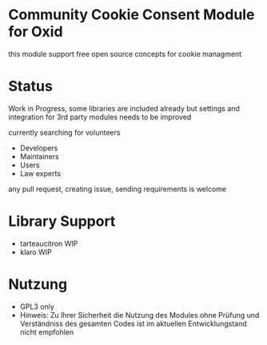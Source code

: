 # Community Cookie Consent Module for Oxid

this module support free open source concepts for cookie managment

# Status
Work in Progress,
some libraries are included already but settings and integration for 3rd party modules needs to be improved

currently searching for volunteers
- Developers
- Maintainers
- Users
- Law experts

any pull request, creating issue, sending requirements is welcome

# Library Support
- tarteaucitron WIP
- klaro WIP


# Nutzung
- GPL3 only
- Hinweis: Zu Ihrer Sicherheit die Nutzung des Modules ohne Prüfung und Verständniss des gesamten Codes ist im aktuellen Entwicklungstand nicht empfohlen
